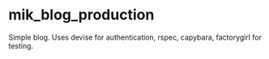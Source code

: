 mik_blog_production
===================

Simple blog. Uses devise for authentication, rspec, capybara, factorygirl for testing.
